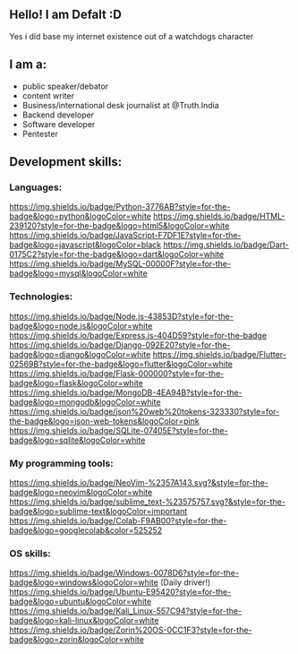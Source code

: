 ## Hello! I am Defalt :D

Yes i did base my internet existence out of a watchdogs character 

## I am a:
- public speaker/debator
- content writer
- Business/international desk journalist at @Truth.India
- Backend developer
- Software developer
- Pentester

## Development skills:
### Languages:

https://img.shields.io/badge/Python-3776AB?style=for-the-badge&logo=python&logoColor=white
https://img.shields.io/badge/HTML-239120?style=for-the-badge&logo=html5&logoColor=white
https://img.shields.io/badge/JavaScript-F7DF1E?style=for-the-badge&logo=javascript&logoColor=black
https://img.shields.io/badge/Dart-0175C2?style=for-the-badge&logo=dart&logoColor=white
https://img.shields.io/badge/MySQL-00000F?style=for-the-badge&logo=mysql&logoColor=white

### Technologies:

https://img.shields.io/badge/Node.js-43853D?style=for-the-badge&logo=node.js&logoColor=white
https://img.shields.io/badge/Express.js-404D59?style=for-the-badge
https://img.shields.io/badge/Django-092E20?style=for-the-badge&logo=django&logoColor=white
https://img.shields.io/badge/Flutter-02569B?style=for-the-badge&logo=flutter&logoColor=white
https://img.shields.io/badge/Flask-000000?style=for-the-badge&logo=flask&logoColor=white
https://img.shields.io/badge/MongoDB-4EA94B?style=for-the-badge&logo=mongodb&logoColor=white
https://img.shields.io/badge/json%20web%20tokens-323330?style=for-the-badge&logo=json-web-tokens&logoColor=pink
https://img.shields.io/badge/SQLite-07405E?style=for-the-badge&logo=sqlite&logoColor=white

### My programming tools:

https://img.shields.io/badge/NeoVim-%2357A143.svg?&style=for-the-badge&logo=neovim&logoColor=white
https://img.shields.io/badge/sublime_text-%23575757.svg?&style=for-the-badge&logo=sublime-text&logoColor=important
https://img.shields.io/badge/Colab-F9AB00?style=for-the-badge&logo=googlecolab&color=525252

### OS skills:

https://img.shields.io/badge/Windows-0078D6?style=for-the-badge&logo=windows&logoColor=white (Daily driver!)
https://img.shields.io/badge/Ubuntu-E95420?style=for-the-badge&logo=ubuntu&logoColor=white
https://img.shields.io/badge/Kali_Linux-557C94?style=for-the-badge&logo=kali-linux&logoColor=white
https://img.shields.io/badge/Zorin%20OS-0CC1F3?style=for-the-badge&logo=zorin&logoColor=white